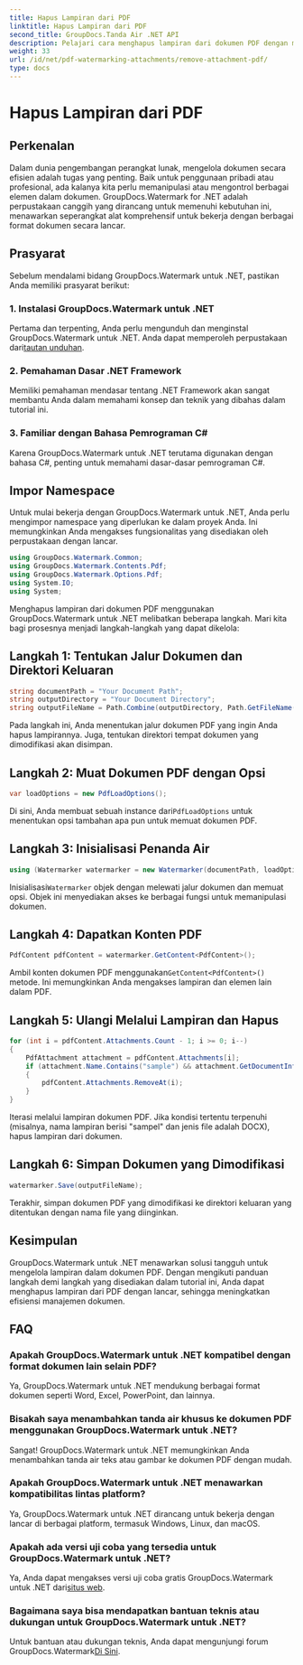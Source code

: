 ```yaml
---
title: Hapus Lampiran dari PDF
linktitle: Hapus Lampiran dari PDF
second_title: GroupDocs.Tanda Air .NET API
description: Pelajari cara menghapus lampiran dari dokumen PDF dengan mudah menggunakan GroupDocs.Watermark untuk .NET. Tingkatkan efisiensi manajemen dokumen Anda.
weight: 33
url: /id/net/pdf-watermarking-attachments/remove-attachment-pdf/
type: docs
---
```

# Hapus Lampiran dari PDF

## Perkenalan
Dalam dunia pengembangan perangkat lunak, mengelola dokumen secara efisien adalah tugas yang penting. Baik untuk penggunaan pribadi atau profesional, ada kalanya kita perlu memanipulasi atau mengontrol berbagai elemen dalam dokumen. GroupDocs.Watermark for .NET adalah perpustakaan canggih yang dirancang untuk memenuhi kebutuhan ini, menawarkan seperangkat alat komprehensif untuk bekerja dengan berbagai format dokumen secara lancar.
## Prasyarat
Sebelum mendalami bidang GroupDocs.Watermark untuk .NET, pastikan Anda memiliki prasyarat berikut:
### 1. Instalasi GroupDocs.Watermark untuk .NET
 Pertama dan terpenting, Anda perlu mengunduh dan menginstal GroupDocs.Watermark untuk .NET. Anda dapat memperoleh perpustakaan dari[tautan unduhan](https://releases.groupdocs.com/Watermark/net/).
### 2. Pemahaman Dasar .NET Framework
Memiliki pemahaman mendasar tentang .NET Framework akan sangat membantu Anda dalam memahami konsep dan teknik yang dibahas dalam tutorial ini.
### 3. Familiar dengan Bahasa Pemrograman C#
Karena GroupDocs.Watermark untuk .NET terutama digunakan dengan bahasa C#, penting untuk memahami dasar-dasar pemrograman C#.

## Impor Namespace
Untuk mulai bekerja dengan GroupDocs.Watermark untuk .NET, Anda perlu mengimpor namespace yang diperlukan ke dalam proyek Anda. Ini memungkinkan Anda mengakses fungsionalitas yang disediakan oleh perpustakaan dengan lancar.

```csharp
using GroupDocs.Watermark.Common;
using GroupDocs.Watermark.Contents.Pdf;
using GroupDocs.Watermark.Options.Pdf;
using System.IO;
using System;
```
Menghapus lampiran dari dokumen PDF menggunakan GroupDocs.Watermark untuk .NET melibatkan beberapa langkah. Mari kita bagi prosesnya menjadi langkah-langkah yang dapat dikelola:
## Langkah 1: Tentukan Jalur Dokumen dan Direktori Keluaran
```csharp
string documentPath = "Your Document Path";
string outputDirectory = "Your Document Directory";
string outputFileName = Path.Combine(outputDirectory, Path.GetFileName(documentPath));
```
Pada langkah ini, Anda menentukan jalur dokumen PDF yang ingin Anda hapus lampirannya. Juga, tentukan direktori tempat dokumen yang dimodifikasi akan disimpan.
## Langkah 2: Muat Dokumen PDF dengan Opsi
```csharp
var loadOptions = new PdfLoadOptions();
```
 Di sini, Anda membuat sebuah instance dari`PdfLoadOptions` untuk menentukan opsi tambahan apa pun untuk memuat dokumen PDF.
## Langkah 3: Inisialisasi Penanda Air
```csharp
using (Watermarker watermarker = new Watermarker(documentPath, loadOptions))
```
 Inisialisasi`Watermarker` objek dengan melewati jalur dokumen dan memuat opsi. Objek ini menyediakan akses ke berbagai fungsi untuk memanipulasi dokumen.
## Langkah 4: Dapatkan Konten PDF
```csharp
PdfContent pdfContent = watermarker.GetContent<PdfContent>();
```
 Ambil konten dokumen PDF menggunakan`GetContent<PdfContent>()` metode. Ini memungkinkan Anda mengakses lampiran dan elemen lain dalam PDF.
## Langkah 5: Ulangi Melalui Lampiran dan Hapus
```csharp
for (int i = pdfContent.Attachments.Count - 1; i >= 0; i--)
{
    PdfAttachment attachment = pdfContent.Attachments[i];
    if (attachment.Name.Contains("sample") && attachment.GetDocumentInfo().FileType == FileType.DOCX)
    {
        pdfContent.Attachments.RemoveAt(i);
    }
}
```
Iterasi melalui lampiran dokumen PDF. Jika kondisi tertentu terpenuhi (misalnya, nama lampiran berisi "sampel" dan jenis file adalah DOCX), hapus lampiran dari dokumen.
## Langkah 6: Simpan Dokumen yang Dimodifikasi
```csharp
watermarker.Save(outputFileName);
```
Terakhir, simpan dokumen PDF yang dimodifikasi ke direktori keluaran yang ditentukan dengan nama file yang diinginkan.

## Kesimpulan
GroupDocs.Watermark untuk .NET menawarkan solusi tangguh untuk mengelola lampiran dalam dokumen PDF. Dengan mengikuti panduan langkah demi langkah yang disediakan dalam tutorial ini, Anda dapat menghapus lampiran dari PDF dengan lancar, sehingga meningkatkan efisiensi manajemen dokumen.
## FAQ
### Apakah GroupDocs.Watermark untuk .NET kompatibel dengan format dokumen lain selain PDF?
Ya, GroupDocs.Watermark untuk .NET mendukung berbagai format dokumen seperti Word, Excel, PowerPoint, dan lainnya.
### Bisakah saya menambahkan tanda air khusus ke dokumen PDF menggunakan GroupDocs.Watermark untuk .NET?
Sangat! GroupDocs.Watermark untuk .NET memungkinkan Anda menambahkan tanda air teks atau gambar ke dokumen PDF dengan mudah.
### Apakah GroupDocs.Watermark untuk .NET menawarkan kompatibilitas lintas platform?
Ya, GroupDocs.Watermark untuk .NET dirancang untuk bekerja dengan lancar di berbagai platform, termasuk Windows, Linux, dan macOS.
### Apakah ada versi uji coba yang tersedia untuk GroupDocs.Watermark untuk .NET?
 Ya, Anda dapat mengakses versi uji coba gratis GroupDocs.Watermark untuk .NET dari[situs web](https://releases.groupdocs.com/).
### Bagaimana saya bisa mendapatkan bantuan teknis atau dukungan untuk GroupDocs.Watermark untuk .NET?
 Untuk bantuan atau dukungan teknis, Anda dapat mengunjungi forum GroupDocs.Watermark[Di Sini](https://forum.groupdocs.com/c/watermark/19).